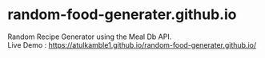 # random-food-generater.github.io
Random Recipe Generator using the Meal Db API.<br>
Live Demo : https://atulkamble1.github.io/random-food-generater.github.io/
